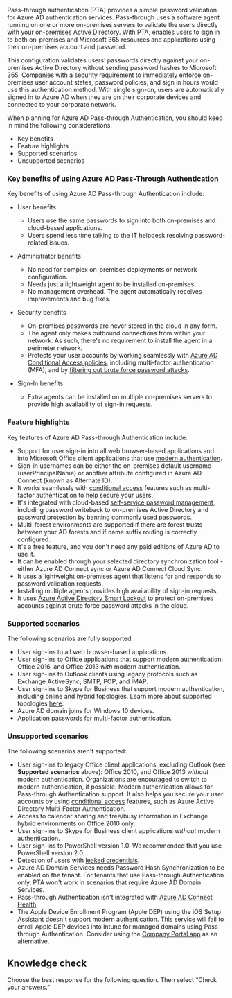 Pass-through authentication (PTA) provides a simple password validation for Azure AD authentication services. Pass-through uses a software agent running on one or more on-premises servers to validate the users directly with your on-premises Active Directory. With PTA, enables users to sign in to both on-premises and Microsoft 365 resources and applications using their on-premises account and password.

This configuration validates users’ passwords directly against your on-premises Active Directory without sending password hashes to Microsoft 365. Companies with a security requirement to immediately enforce on-premises user account states, password policies, and sign in hours would use this authentication method. With single sign-on, users are automatically signed in to Azure AD when they are on their corporate devices and connected to your corporate network.

When planning for Azure AD Pass-through Authentication, you should keep in mind the following considerations:

 -  Key benefits
 -  Feature highlights
 -  Supported scenarios
 -  Unsupported scenarios

### Key benefits of using Azure AD Pass-Through Authentication

Key benefits of using Azure AD Pass-through Authentication include:

 -  User benefits
    
     -  Users use the same passwords to sign into both on-premises and cloud-based applications.
     -  Users spend less time talking to the IT helpdesk resolving password-related issues.
 -  Administrator benefits
    
     -  No need for complex on-premises deployments or network configuration.
     -  Needs just a lightweight agent to be installed on-premises.
     -  No management overhead. The agent automatically receives improvements and bug fixes.
 -  Security benefits
    
     -  On-premises passwords are never stored in the cloud in any form.
     -  The agent only makes outbound connections from within your network. As such, there's no requirement to install the agent in a perimeter network.
     -  Protects your user accounts by working seamlessly with [Azure AD Conditional Access policies](/azure/active-directory/active-directory-conditional-access-azure-portal?azure-portal=true), including multi-factor authentication (MFA), and by [filtering out brute force password attacks](/azure/active-directory/connect/active-directory-aadconnect-pass-through-authentication-smart-lockout?azure-portal=true).
 -  Sign-In benefits
    
     -  Extra agents can be installed on multiple on-premises servers to provide high availability of sign-in requests.

### Feature highlights

Key features of Azure AD Pass-through Authentication include:

 -  Support for user sign-in into all web browser-based applications and into Microsoft Office client applications that use [modern authentication](/microsoft-365/enterprise/hybrid-modern-auth-overview?azure-portal=true).
 -  Sign-in usernames can be either the on-premises default username (userPrincipalName) or another attribute configured in Azure AD Connect (known as Alternate ID).
 -  It works seamlessly with [conditional access](/azure/active-directory/active-directory-conditional-access-azure-portal?azure-portal=true) features such as multi-factor authentication to help secure your users.
 -  It's integrated with cloud-based [self-service password management](/azure/active-directory/authentication/active-directory-passwords-overview?azure-portal=true), including password writeback to on-premises Active Directory and password protection by banning commonly used passwords.
 -  Multi-forest environments are supported if there are forest trusts between your AD forests and if name suffix routing is correctly configured.
 -  It's a free feature, and you don't need any paid editions of Azure AD to use it.
 -  It can be enabled through your selected directory synchronization tool - either Azure AD Connect sync or Azure AD Connect Cloud Sync.
 -  It uses a lightweight on-premises agent that listens for and responds to password validation requests.
 -  Installing multiple agents provides high availability of sign-in requests.
 -  It uses [Azure Active Directory Smart Lockout](/azure/active-directory/connect/active-directory-aadconnect-pass-through-authentication-smart-lockout?azure-portal=true) to protect on-premises accounts against brute force password attacks in the cloud.

### Supported scenarios

The following scenarios are fully supported:

 -  User sign-ins to all web browser-based applications.
 -  User sign-ins to Office applications that support modern authentication: Office 2016, and Office 2013 *with* modern authentication.
 -  User sign-ins to Outlook clients using legacy protocols such as Exchange ActiveSync, SMTP, POP, and IMAP.
 -  User sign-ins to Skype for Business that support modern authentication, including online and hybrid topologies. Learn more about supported topologies [here](https://technet.microsoft.com/library/mt803262.aspx?azure-portal=true).
 -  Azure AD domain joins for Windows 10 devices.
 -  Application passwords for multi-factor authentication.

### Unsupported scenarios

The following scenarios aren't supported:

 -  User sign-ins to legacy Office client applications, excluding Outlook (see **Supported scenarios** above): Office 2010, and Office 2013 *without* modern authentication. Organizations are encouraged to switch to modern authentication, if possible. Modern authentication allows for Pass-through Authentication support. It also helps you secure your user accounts by using [conditional access](/azure/active-directory/active-directory-conditional-access-azure-portal?azure-portal=true) features, such as Azure Active Directory Multi-Factor Authentication.
 -  Access to calendar sharing and free/busy information in Exchange hybrid environments on Office 2010 only.
 -  User sign-ins to Skype for Business client applications *without* modern authentication.
 -  User sign-ins to PowerShell version 1.0. We recommended that you use PowerShell version 2.0.
 -  Detection of users with [leaked credentials](/azure/active-directory/active-directory-reporting-risk-events#leaked-credentials?azure-portal=true).
 -  Azure AD Domain Services needs Password Hash Synchronization to be enabled on the tenant. For tenants that use Pass-through Authentication only, PTA won't work in scenarios that require Azure AD Domain Services.
 -  Pass-through Authentication isn't integrated with [Azure AD Connect Health](/azure/active-directory/connect-health/active-directory-aadconnect-health?azure-portal=true).
 -  The Apple Device Enrollment Program (Apple DEP) using the iOS Setup Assistant doesn't support modern authentication. This service will fail to enroll Apple DEP devices into Intune for managed domains using Pass-through Authentication. Consider using the [Company Portal app](https://blogs.technet.microsoft.com/intunesupport/2018/02/08/support-for-multi-token-dep-and-authentication-with-company-portal/?azure-portal=true) as an alternative.

## Knowledge check

Choose the best response for the following question. Then select “Check your answers.”